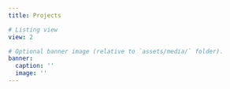 ```yaml
---
title: Projects

# Listing view
view: 2

# Optional banner image (relative to `assets/media/` folder).
banner:
  caption: ''
  image: ''
---
```


<br>